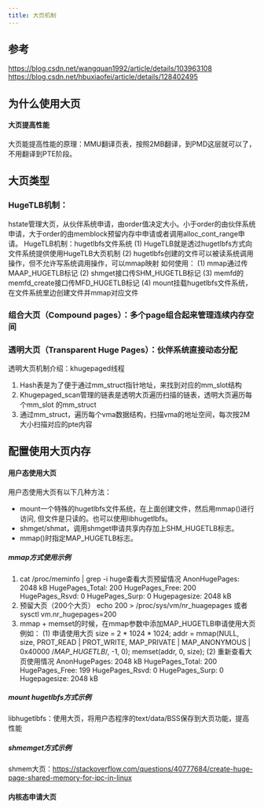 ```yaml
---
title: 大页机制
---
```

## 参考
https://blog.csdn.net/wangquan1992/article/details/103963108
https://blog.csdn.net/hbuxiaofei/article/details/128402495

## 为什么使用大页   
#### 大页提高性能
大页能提高性能的原理：MMU翻译页表，按照2MB翻译，到PMD这层就可以了，不用翻译到PTE阶段。

## 大页类型
### HugeTLB机制： 
   hstate管理大页，从伙伴系统申请，由order值决定大小。小于order的由伙伴系统申请，大于order的由memblock预留内存中申请或者调用alloc_cont_range申请。
   HugeTLB机制：hugetlbfs文件系统
   (1) HugeTLB就是透过hugetlbfs方式向文件系统提供使用HugeTLB大页机制
   (2) hugetlbfs创建的文件可以被读系统调用操作，但不允许写系统调用操作，可以mmap映射
   如何使用：
   (1) mmap通过传MAAP_HUGETLB标记
   (2) shmget接口传SHM_HUGETLB标记
   (3) memfd的memfd_create接口传MFD_HUGETLB标记
   (4) mount挂载hugetlbfs文件系统，在文件系统里边创建文件并mmap对应文件
### 组合大页（Compound pages）：多个page组合起来管理连续内存空间
### 透明大页（Transparent Huge Pages）：伙伴系统直接动态分配
   透明大页机制介绍：khugepaged线程
   1) Hash表是为了便于通过mm_struct指针地址，来找到对应的mm_slot结构
   2) Khugepaged_scan管理的链表是透明大页遍历扫描的链表，透明大页遍历每个mm_slot 的mm_struct
   3) 通过mm_struct，遍历每个vma数据结构，扫描vma的地址空间，每次按2M大小扫描对应的pte内容
## 配置使用大页内存
#### 用户态使用大页
   用户态使用大页有以下几种方法：
   - mount一个特殊的hugetlbfs文件系统，在上面创建文件，然后用mmap()进行访问, 但文件是只读的。也可以使用libhugetlbfs。
   - shmget/shmat，调用shmget申请共享内存加上SHM_HUGETLB标志。
   - mmap()时指定MAP_HUGETLB标志。
##### mmap方式使用示例
1) cat /proc/meminfo | grep -i huge查看大页预留情况
   AnonHugePages:      2048 kB
   HugePages_Total:     200
   HugePages_Free:      200
   HugePages_Rsvd:        0
   HugePages_Surp:        0
   Hugepagesize:       2048 kB
2) 预留大页（200个大页）
   echo 200 > /proc/sys/vm/nr_huagepages
   或者
   sysctl vm.nr_hugepages=200
3) mmap + memset的时候，在mmap参数中添加MAP_HUGETLB申请使用大页
   例如：
   (1) 申请使用大页
      size = 2 * 1024 * 1024;
      addr = mmap(NULL, size, PROT_READ | PROT_WRITE, MAP_PRIVATE | MAP_ANONYMOUS | 0x40000 /*MAP_HUGETLB*/, -1, 0);
      memset(addr, 0, size);
   (2) 重新查看大页使用情况
      AnonHugePages:      2048 kB
      HugePages_Total:     200
      HugePages_Free:      199
      HugePages_Rsvd:        0
      HugePages_Surp:        0
      Hugepagesize:       2048 kB
##### mount hugetlbfs方式示例
   libhugetlbfs：使用大页，将用户态程序的text/data/BSS保存到大页功能，提高性能
##### shmemget方式示例
   shmem大页：https://stackoverflow.com/questions/40777684/create-huge-page-shared-memory-for-ipc-in-linux
#### 内核态申请大页


